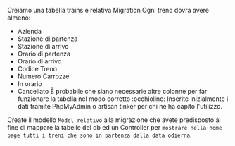 Creiamo una tabella trains e relativa Migration
Ogni treno dovrà avere almeno:
- Azienda
- Stazione di partenza
- Stazione di arrivo
- Orario di partenza
- Orario di arrivo
- Codice Treno
- Numero Carrozze
- In orario
- Cancellato
È probabile che siano necessarie altre colonne per far funzionare la tabella nel modo corretto :occhiolino:
Inserite inizialmente i dati tramite PhpMyAdmin o artisan tinker per chi ne ha capito l'utilizzo.

Create il modello `Model relativo` alla migrazione che avete predisposto al fine di mappare la tabelle del db ed un Controller per `mostrare nella home page tutti i treni che sono in partenza dalla data odierna`.


